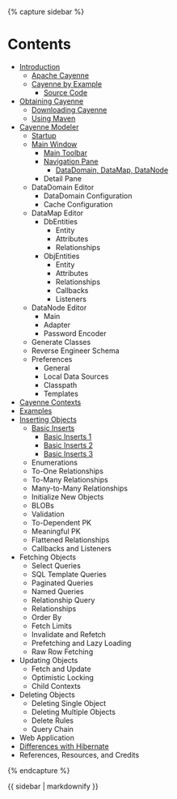 <!---
The sidebar is included by the page layout.  Because included
files are not processed through Markdown syntax, the content
is captured in the 'sidebar' variable, then ran through the
'markdownify' plugin at the bottom to translate Markdown to
HTML in the included layout.
-->

{% capture sidebar %}

# Contents

* [Introduction](index.html)
  * [Apache Cayenne](index.html#cayenne)
  * [Cayenne by Example](index.html#cbe)
    * [Source Code](index.html#source)
* [Obtaining Cayenne](obtaining-cayenne.html)
  * [Downloading Cayenne](obtaining-cayenne.html#downloading)
  * [Using Maven](obtaining-cayenne.html#maven)
* [Cayenne Modeler](cayenne-modeler.html)
  * [Startup](cayenne-modeler.html#startup)
  * [Main Window](cayenne-modeler.html#main_window)
    * [Main Toolbar](cayenne-modeler.html#main_toolbar)
    * [Navigation Pane](cayenne-modeler.html#navigation_pane)
      * [DataDomain, DataMap, DataNode](cayenne-modeler.html#domain_map_node)
    * Detail Pane
  * DataDomain Editor
    * DataDomain Configuration
    * Cache Configuration
  * DataMap Editor
    * DbEntities
      * Entity
      * Attributes
      * Relationships
    * ObjEntities
      * Entity
      * Attributes
      * Relationships
      * Callbacks
      * Listeners
  * DataNode Editor
    * Main
    * Adapter
    * Password Encoder
  * Generate Classes
  * Reverse Engineer Schema
  * Preferences
    * General
    * Local Data Sources
    * Classpath
    * Templates
* [Cayenne Contexts](cayenne-contexts.html)
* [Examples](examples.html)
* [Inserting Objects](inserting-objects.html)
  * [Basic Inserts](basic-inserts.html)
    * [Basic Inserts 1](basic-inserts.html#one)
    * [Basic Inserts 2](basic-inserts.html#two)
    * [Basic Inserts 3](basic-inserts.html#three)
  * Enumerations
  * To-One Relationships
  * To-Many Relationships
  * Many-to-Many Relationships
  * Initialize New Objects
  * BLOBs
  * Validation
  * To-Dependent PK
  * Meaningful PK
  * Flattened Relationships
  * Callbacks and Listeners
* Fetching Objects
  * Select Queries
  * SQL Template Queries
  * Paginated Queries
  * Named Queries
  * Relationship Query
  * Relationships
  * Order By
  * Fetch Limits
  * Invalidate and Refetch
  * Prefetching and Lazy Loading
  * Raw Row Fetching
* Updating Objects
  * Fetch and Update
  * Optimistic Locking
  * Child Contexts
* Deleting Objects
  * Deleting Single Object
  * Deleting Multiple Objects
  * Delete Rules
  * Query Chain
* Web Application
* [Differences with Hibernate](differences-hibernate.html)
* References, Resources, and Credits

{% endcapture %}

{{ sidebar | markdownify }}

